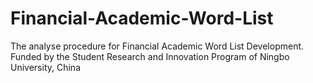# Financial-Academic-Word-List
The analyse procedure for Financial Academic Word List Development. Funded by the Student Research and Innovation Program of Ningbo University, China 
